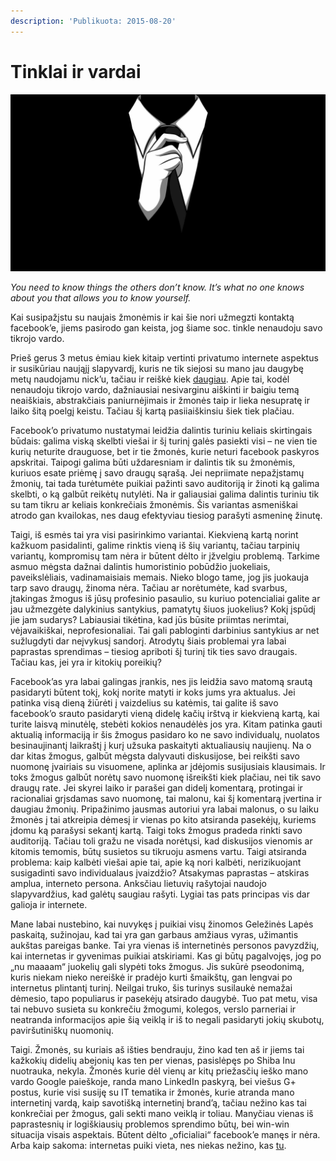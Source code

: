 ```yaml
---
description: 'Publikuota: 2015-08-20'
---
```


# Tinklai ir vardai

![](../../.gitbook/assets/269551-anonymous.jpg)

_You need to know things the others don’t know. It’s what no one knows about you that allows you to know yourself._

Kai susipažįstu su naujais žmonėmis ir kai šie nori užmegzti kontaktą facebook’e, jiems pasirodo gan keista, jog šiame soc. tinkle nenaudoju savo tikrojo vardo.

Prieš gerus 3 metus ėmiau kiek kitaip vertinti privatumo internete aspektus ir susikūriau naująjį slapyvardį, kuris ne tik siejosi su mano jau daugybę metų naudojamu nick’u, tačiau ir reiškė kiek [daugiau](http://reanimated.lt/mens-rea). Apie tai, kodėl nenaudoju tikrojo vardo, dažniausiai nesivarginu aiškinti ir baigiu temą neaiškiais, abstrakčiais paniurnėjimais ir žmonės taip ir lieka nesupratę ir laiko šitą poelgį keistu. Tačiau šį kartą pasiiaiškinsiu šiek tiek plačiau.

Facebook’o privatumo nustatymai leidžia dalintis turiniu keliais skirtingais būdais: galima viską skelbti viešai ir šį turinį galės pasiekti visi – ne vien tie kurių neturite drauguose, bet ir tie žmonės, kurie neturi facebook paskyros apskritai. Taipogi galima būti uždaresniam ir dalintis tik su žmonėmis, kuriuos esate priėmę į savo draugų sąrašą. Jei nepriimate nepažįstamų žmonių, tai tada turėtumėte puikiai pažinti savo auditoriją ir žinoti ką galima skelbti, o ką galbūt reikėtų nutylėti. Na ir galiausiai galima dalintis turiniu tik su tam tikru ar keliais konkrečiais žmonėmis. Šis variantas asmeniškai atrodo gan kvailokas, nes daug efektyviau tiesiog parašyti asmeninę žinutę.

Taigi, iš esmės tai yra visi pasirinkimo variantai. Kiekvieną kartą norint kažkuom pasidalinti, galime rinktis vieną iš šių variantų, tačiau tarpinių variantų, kompromisų tam nėra ir būtent dėlto ir įžvelgiu problemą. Tarkime asmuo mėgsta dažnai dalintis humoristinio pobūdžio juokeliais, paveikslėliais, vadinamaisiais memais. Nieko blogo tame, jog jis juokauja tarp savo draugų, žinoma nėra. Tačiau ar norėtumėte, kad svarbus, įtakingas žmogus iš jūsų profesinio pasaulio, su kuriuo potencialiai galite ar jau užmezgėte dalykinius santykius, pamatytų šiuos juokelius? Kokį įspūdį jie jam sudarys? Labiausiai tikėtina, kad jūs būsite priimtas nerimtai, vėjavaikiškai, neprofesionaliai. Tai gali pabloginti darbinius santykius ar net sužlugdyti dar neįvykusį sandorį. Atrodytų šiais problemai yra labai paprastas sprendimas – tiesiog apriboti šį turinį tik ties savo draugais. Tačiau kas, jei yra ir kitokių poreikių?

Facebook’as yra labai galingas įrankis, nes jis leidžia savo matomą srautą pasidaryti būtent tokį, kokį norite matyti ir koks jums yra aktualus. Jei patinka visą dieną žiūrėti į vaizdelius su katėmis, tai galite iš savo facebook’o srauto pasidaryti vieną didelę kačių irštvą ir kiekvieną kartą, kai turite laisvą minutėlę, stebėti kokios nenaudėlės jos yra. Kitam patinka gauti aktualią informaciją ir šis žmogus pasidaro ko ne savo individualų, nuolatos besinaujinantį laikraštį į kurį užsuka paskaityti aktualiausių naujienų. Na o dar kitas žmogus, galbūt mėgsta dalyvauti diskusijose, bei reikšti savo nuomonę įvairiais su visuomene, aplinka ar įdėjomis susijusiais klausimais. Ir toks žmogus galbūt norėtų savo nuomonę išreikšti kiek plačiau, nei tik savo draugų rate. Jei skyrei laiko ir parašei gan didelį komentarą, protingai ir racionaliai grįsdamas savo nuomonę, tai malonu, kai šį komentarą įvertina ir daugiau žmonių. Pripažinimo jausmas autoriui yra labai malonus, o su laiku žmonės į tai atkreipia dėmesį ir vienas po kito atsiranda pasekėjų, kuriems įdomu ką parašysi sekantį kartą. Taigi toks žmogus pradeda rinkti savo auditoriją. Tačiau toli gražu ne visada norėtųsi, kad diskusijos vienomis ar kitomis temomis, būtų susietos su tikruoju asmens vartu. Taigi atsiranda problema: kaip kalbėti viešai apie tai, apie ką nori kalbėti, nerizikuojant susigadinti savo individualaus įvaizdžio? Atsakymas paprastas – atskiras amplua, interneto persona. Anksčiau lietuvių rašytojai naudojo slapyvardžius, kad galėtų saugiau rašyti. Lygiai tas pats principas vis dar galioja ir internete.

Mane labai nustebino, kai nuvykęs į puikiai visų žinomos Geležinės Lapės paskaitą, sužinojau, kad tai yra gan garbaus amžiaus vyras, užimantis aukštas pareigas banke. Tai yra vienas iš internetinės personos pavyzdžių, kai internetas ir gyvenimas puikiai atskiriami. Kas gi būtų pagalvojęs, jog po „nu maaaam“ juokelių gali slypėti toks žmogus. Jis sukūrė pseodonimą, kuris niekam nieko nereiškė ir pradėjo kurti šmaikštų, gan lengvai po internetus plintantį turinį. Neilgai truko, šis turinys susilaukė nemažai dėmesio, tapo populiarus ir pasekėjų atsirado daugybė. Tuo pat metu, visa tai nebuvo susieta su konkrečiu žmogumi, kolegos, verslo parneriai ir neatranda informacijos apie šią veiklą ir iš to negali pasidaryti jokių skubotų, paviršutiniškų nuomonių.

Taigi. Žmonės, su kuriais aš išties bendrauju, žino kad ten aš ir jiems tai kažkokių didelių abejonių kas ten per vienas, pasislėpęs po Shiba Inu nuotrauka, nekyla. Žmonės kurie dėl vienų ar kitų priežasčių ieško mano vardo Google paieškoje, randa mano LinkedIn paskyrą, bei viešus G+ postus, kurie visi susiję su IT tematika ir žmonės, kurie atranda mano internetinį vardą, kaip savotišką internetinį brand’ą, tačiau nežino kas tai konkrečiai per žmogus, gali sekti mano veiklą ir toliau. Manyčiau vienas iš paprastesnių ir logiškiausių problemos sprendimo būtų, bei win-win situacija visais aspektais. Būtent dėlto „oficialiai“ facebook’e manęs ir nėra. Arba kaip sakoma: internetas puiki vieta, nes niekas nežino, kas [tu](http://littlefun.org/uploads/51f93e9fc856112af0000006_736.jpg).

